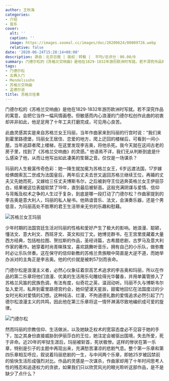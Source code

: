 ```yaml
---
author: 王秋海
categories:
- 介绍
- 音乐
cover:
  alt: ''
  caption: ''
  image: https://images.soomal.cc/images/doc/20200624/00089726.webp
  relative: false
date: '2020-06-24T15:28:14+08:00'
description: 源自：北京日报 | 版权：转载 |  平均/总评分：00.00/0
summary: 门德尔松的《苏格兰交响曲》是他在1829-1832年游历欧洲时写就。若不深究作品的寓意，会把它当作一幅风情画卷。但敏感而内心浪漫的门德尔松创作此曲的初衷却并非如此，他足足用了十年工夫打磨完成，可见用心良苦……
tags:
- 门德尔松
- 古典入门
- Mendelssohn
- 苏格兰交响曲
- 孟德尔逊
title: 苏格兰往事
---
```


门德尔松的《苏格兰交响曲》是他在1829-1832年游历欧洲时写就。若不深究作品的寓意，会把它当作一幅风情画卷。但敏感而内心浪漫的门德尔松创作此曲的初衷却并非如此，他足足用了十年工夫打磨完成，可见用心良苦。

此曲灵感其实是来自苏格兰女王玛丽，当年作曲家来到玛丽的行宫时说：“我们来到霍里路德堡，玛丽女王居住、恋爱的地方，爬上迂回的楼梯后，可看到一间小屋。当年追踪者爬上楼梯，在这里发现李吉奥，将他杀死。我今天就在这间古老的房子里，找到了《苏格兰交响曲》的灵感。” 他语焉不详，我们无从判断到底是什么感染了他，从而让他写出如此凄美的笙磬之音。仅仅是一场谋杀？

玛丽的人生极富传奇色彩：她一降生就加冕为苏格兰女王，6岁远渡法国，17岁嫁给佛朗索瓦二世成为法国皇后，两年后丈夫去世又返回苏格兰继续王位，再婚的丈夫又先她而死，又嫁给三任丈夫博斯韦尔，之后被剥夺王位逃奔英格兰女王伊丽莎白，结果被这位表姐软禁了19年，直到最后被斩首。这般充满阴谋与爱情、信仰与背叛及权术之争的人生过于复杂，到底是哪一段打动了门德尔松？作曲家提到的李吉奥是意大利人，玛丽的私人秘书。他熟谙音乐、法文，会演奏乐器，还是个男低音，为玛丽高处不胜寒的君王生活带来无穷的乐趣和慰藉。

![苏格兰女王玛丽](https://images.soomal.cc/images/doc/20200624/00089725.webp)





少年时期的法国宫廷生活对玛丽的性格和爱好产生了极大的影响。她浪漫、聪颖，懂法文、意大利文、西班牙文、英文和拉丁文。她博览群书，在王宫里庋藏着大量西方经典，包括柏拉图、贺拉斯的作品，圣经诗篇，古希腊悲剧，古罗马及意大利作家的著作。她穿着时尚青睐珠宝，喜欢跳舞听音乐，拥有自己的小乐队，做弥撒时必让乐队伴奏。这在保守的信仰新教的苏格兰贵族眼中简直是大逆不道，而她举办派对的主角正是李吉奥。他的代价就是被刺57剑而丧命。

门德尔松是浪漫主义者，必然心仪象征着崇高艺术追求的李吉奥和玛丽，所以在作品的第二乐章将他们浪漫、优美的生活用乐句雕绘得光华馨香，并用单簧管掺入了苏格兰风笛的民族色调，有法有度，似奇花之英，温润动听。玛丽不久与博斯韦尔坠入爱河，私奔到霍里路德宫约会，她仰望漫天星辰，甜蜜地回忆在法国度过的少女时光和对爱情的幻想。这种纯洁、烂漫，不拘道德礼数的爱情追求必然引起了门德尔松浪漫主义的共鸣，因此他在第三乐章将这一情怀淋漓尽致地编织成可爱的旋律。

![门德尔松](https://images.soomal.cc/images/doc/20161127/00064631.webp)





然而玛丽的宗教信仰、生活做派，以及她缺乏权术的宽容态度必不见容于她的手下，加之其身份直接威胁到伊丽莎白的王位，她注定会被驱出国境，失去所爱，死于非命。近20年的牢狱生涯后，玛丽被斩首，死状极惨。这样的惨状在第一乐章，特别是引子的主题中再现出来，充满愁苦凄凉的悲剧气息。整个第一乐章和第四乐章相互呼应，叙说着玛丽悲剧的一生，与中间两个乐章，即她25岁被囚禁前的愉快生活形成强烈对比。作品的灵感是一次谋杀，作曲家却用了十年时间思考人性的残忍和追逐权力的贪欲，如果我们只以欣赏风光的眼光聆听这部作品，是不是缺少了点什么？